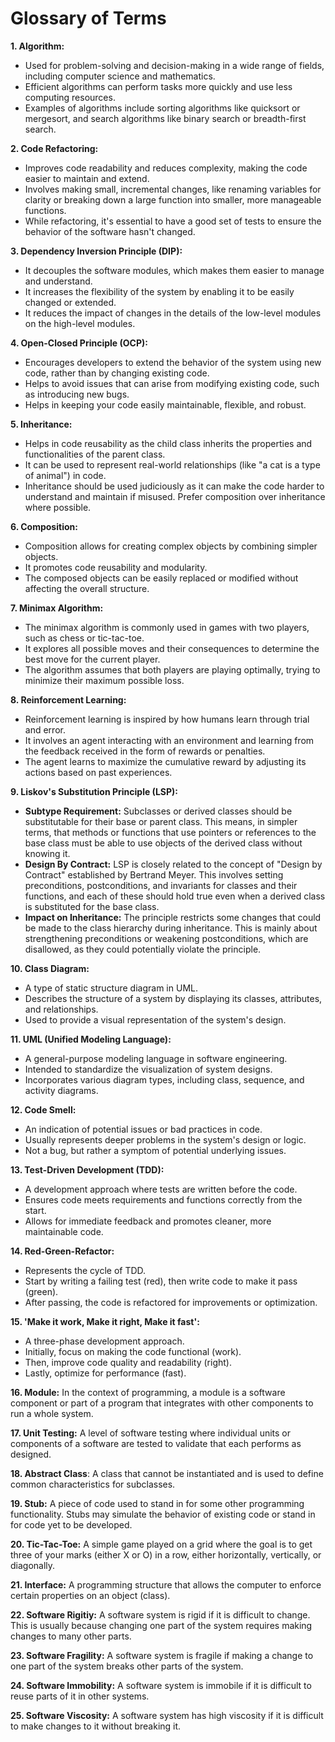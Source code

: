 # Glossary of Terms

**1. Algorithm:**
   * Used for problem-solving and decision-making in a wide range of fields, including computer science and mathematics.
   * Efficient algorithms can perform tasks more quickly and use less computing resources.
   * Examples of algorithms include sorting algorithms like quicksort or mergesort, and search algorithms like binary search or breadth-first search.

**2. Code Refactoring:**
   * Improves code readability and reduces complexity, making the code easier to maintain and extend.
   * Involves making small, incremental changes, like renaming variables for clarity or breaking down a large function into smaller, more manageable functions.
   * While refactoring, it's essential to have a good set of tests to ensure the behavior of the software hasn't changed.

**3. Dependency Inversion Principle (DIP):**
   * It decouples the software modules, which makes them easier to manage and understand.
   * It increases the flexibility of the system by enabling it to be easily changed or extended.
   * It reduces the impact of changes in the details of the low-level modules on the high-level modules.

**4. Open-Closed Principle (OCP):**
   * Encourages developers to extend the behavior of the system using new code, rather than by changing existing code.
   * Helps to avoid issues that can arise from modifying existing code, such as introducing new bugs.
   * Helps in keeping your code easily maintainable, flexible, and robust.

**5. Inheritance:**
   * Helps in code reusability as the child class inherits the properties and functionalities of the parent class.
   * It can be used to represent real-world relationships (like "a cat is a type of animal") in code.
   * Inheritance should be used judiciously as it can make the code harder to understand and maintain if misused. Prefer composition over inheritance where possible.

**6. Composition:**
- Composition allows for creating complex objects by combining simpler objects.
- It promotes code reusability and modularity.
- The composed objects can be easily replaced or modified without affecting the overall structure.

**7. Minimax Algorithm:**
- The minimax algorithm is commonly used in games with two players, such as chess or tic-tac-toe.
- It explores all possible moves and their consequences to determine the best move for the current player.
- The algorithm assumes that both players are playing optimally, trying to minimize their maximum possible loss.

**8. Reinforcement Learning:**
- Reinforcement learning is inspired by how humans learn through trial and error.
- It involves an agent interacting with an environment and learning from the feedback received in the form of rewards or penalties.
- The agent learns to maximize the cumulative reward by adjusting its actions based on past experiences.

**9. Liskov's Substitution Principle (LSP):**
  - **Subtype Requirement:** Subclasses or derived classes should be substitutable for their base or parent class. This means, in simpler terms, that methods or functions that use pointers or references to the base class must be able to use objects of the derived class without knowing it.
  - **Design By Contract:** LSP is closely related to the concept of "Design by Contract" established by Bertrand Meyer. This involves setting preconditions, postconditions, and invariants for classes and their functions, and each of these should hold true even when a derived class is substituted for the base class.
  - **Impact on Inheritance:** The principle restricts some changes that could be made to the class hierarchy during inheritance. This is mainly about strengthening preconditions or weakening postconditions, which are disallowed, as they could potentially violate the principle.

**10. Class Diagram:**
- A type of static structure diagram in UML.
- Describes the structure of a system by displaying its classes, attributes, and relationships.
- Used to provide a visual representation of the system's design.

**11. UML (Unified Modeling Language):**
- A general-purpose modeling language in software engineering.
- Intended to standardize the visualization of system designs.
- Incorporates various diagram types, including class, sequence, and activity diagrams.

**12. Code Smell:**
- An indication of potential issues or bad practices in code.
- Usually represents deeper problems in the system's design or logic.
- Not a bug, but rather a symptom of potential underlying issues.

**13. Test-Driven Development (TDD):**
- A development approach where tests are written before the code.
- Ensures code meets requirements and functions correctly from the start.
- Allows for immediate feedback and promotes cleaner, more maintainable code.

**14. Red-Green-Refactor:**
- Represents the cycle of TDD.
- Start by writing a failing test (red), then write code to make it pass (green).
- After passing, the code is refactored for improvements or optimization.

**15. 'Make it work, Make it right, Make it fast':**
- A three-phase development approach.
- Initially, focus on making the code functional (work).
- Then, improve code quality and readability (right).
- Lastly, optimize for performance (fast).


**16. Module:** In the context of programming, a module is a software component or part of a program that integrates with other components to run a whole system.

**17. Unit Testing:** A level of software testing where individual units or components of a software are tested to validate that each performs as designed.

**18. Abstract Class**: A class that cannot be instantiated and is used to define common characteristics for subclasses.

**19. Stub:** A piece of code used to stand in for some other programming functionality. Stubs may simulate the behavior of existing code or stand in for code yet to be developed.

**20. Tic-Tac-Toe:** A simple game played on a grid where the goal is to get three of your marks (either X or O) in a row, either horizontally, vertically, or diagonally.

**21. Interface:** A programming structure that allows the computer to enforce certain properties on an object (class).

**22. Software Rigitiy:** A software system is rigid if it is difficult to change. This is usually because changing one part of the system requires making changes to many other parts.

**23. Software Fragility:** A software system is fragile if making a change to one part of the system breaks other parts of the system.

**24. Software Immobility:** A software system is immobile if it is difficult to reuse parts of it in other systems.

**25. Software Viscosity:** A software system has high viscosity if it is difficult to make changes to it without breaking it.